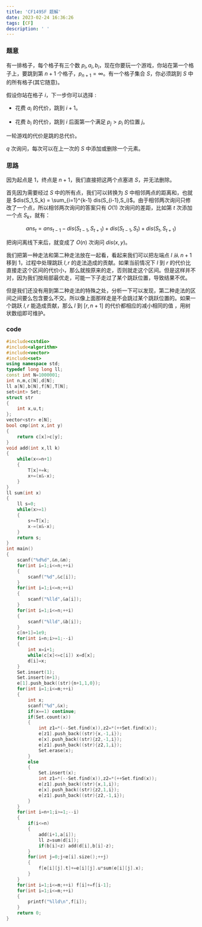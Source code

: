 ```yaml
---
title: 'CF1495F 题解'
date: 2023-02-24 16:36:26
tags: [CF]
description: ' '
---
```


### 题意

有一排格子，每个格子有三个数 $p_i,a_i,b_i$，现在你要玩一个游戏，你站在第一个格子上，要跳到第 $n+1$ 个格子，$p_{n+1}=\infty$。有一个格子集合 $S$，你必须跳到 $S$ 中的所有格子(其它随意)。

假设你站在格子 $i$，下一步你可以选择 : 

- 花费 $a_i$ 的代价，跳到 $i+1$。

- 花费 $b_i$ 的代价，跳到 $i$ 后面第一个满足 $p_j>p_i$ 的位置 $j$。

一轮游戏的代价是跳的总代价。

$q$ 次询问，每次可以在上一次的 $S$ 中添加或删除一个元素。

### 思路

因为起点是 $1$，终点是 $n+1$，我们直接把这两个点塞进 $S$，并无法删除。

首先因为需要经过 $S$ 中的所有点，我们可以转换为 $S$ 中相邻两点的距离和，也就是 $dis(S_1,S_k) = \sum_{i=1}^{k-1} dis(S_{i-1},S_i)$。由于相邻两次询问只修改了一个点，所以相邻两次询问的答案只有 $O(1)$ 次询问的差距，比如第 $t$ 次添加一个点 $S_k$，就有：

$$ans_t = ans_{t-1} - dis(S_{t-1},S_{t+1}) + dis(S_{t-1},S_t) + dis(S_t,S_{t+1})$$

把询问离线下来后，就变成了 $O(n)$ 次询问 $dis(x,y)$。

我们把第一种走法和第二种走法放在一起看，看起来我们可以把左端点 $l$ 从 $n+1$ 移到 $1$，过程中处理跳跃 $l,r$ 的走法造成的贡献。如果当前情况下 $l$ 到 $r$ 的代价比直接走这个区间的代价小，那么就按原来的走，否则就走这个区间。但是这样并不对，因为我们按局部最优走，可能一下子走过了某个跳跃位置，导致结果不优。

但是我们还没有用到第二种走法的特殊之处，分析一下可以发现，第二种走法的区间之间要么包含要么不交。所以像上面那样走是不会跳过某个跳跃位置的。如果一个跳跃 $l,r$ 能造成贡献，那么 $l$ 到 $[r,n+1]$ 的代价都相应的减小相同的值 ，用树状数组即可维护。

### code

```cpp
#include<cstdio>
#include<algorithm>
#include<vector>
#include<set>
using namespace std;
typedef long long ll;
const int N=1000001;
int n,m,c[N],d[N];
ll a[N],b[N],f[N],T[N];
set<int> Set;
struct str
{
    int x,u,t;
};
vector<str> e[N];
bool cmp(int x,int y)
{
    return c[x]>c[y];
}
void add(int x,ll k)
{
    while(x<=n+1)
    {
        T[x]+=k;
        x+=(x&-x);
    }
}
ll sum(int x)
{
    ll s=0;
    while(x>=1)
    {
        s+=T[x];
        x-=(x&-x);
    }
    return s;
}
int main()
{
    scanf("%d%d",&n,&m);
    for(int i=1;i<=n;++i)
    {
        scanf("%d",&c[i]);
    }
    for(int i=1;i<=n;++i)
    {
        scanf("%lld",&a[i]);
    }
    for(int i=1;i<=n;++i)
    {
        scanf("%lld",&b[i]);
    }
    c[n+1]=1e9;
    for(int i=n;i>=1;--i)
    {
        int x=i+1;
        while(c[x]<=c[i]) x=d[x];
        d[i]=x;
    }
    Set.insert(1);
    Set.insert(n+1);
    e[1].push_back((str){n+1,1,0});
    for(int i=1;i<=m;++i)
    {
        int x;
        scanf("%d",&x);
        if(x==1) continue;
        if(Set.count(x))
        {
            int z1=*(--Set.find(x)),z2=*(++Set.find(x));
            e[z1].push_back((str){x,-1,i});
            e[x].push_back((str){z2,-1,i});
            e[z1].push_back((str){z2,1,i});
            Set.erase(x);
        }
        else
        {
            Set.insert(x);
            int z1=*(--Set.find(x)),z2=*(++Set.find(x));
            e[z1].push_back((str){x,1,i});
            e[x].push_back((str){z2,1,i});
            e[z1].push_back((str){z2,-1,i});
        }
    }
    for(int i=n+1;i>=1;--i)
    {
        if(i<=n)
        {
            add(i+1,a[i]);
            ll z=sum(d[i]);
            if(b[i]<z) add(d[i],b[i]-z);
        }
        for(int j=0;j<e[i].size();++j)
        {
            f[e[i][j].t]+=e[i][j].u*sum(e[i][j].x);
        }
    }
    for(int i=1;i<=m;++i) f[i]+=f[i-1];
    for(int i=1;i<=m;++i)
    {
        printf("%lld\n",f[i]);
    }
    return 0;
}
```

